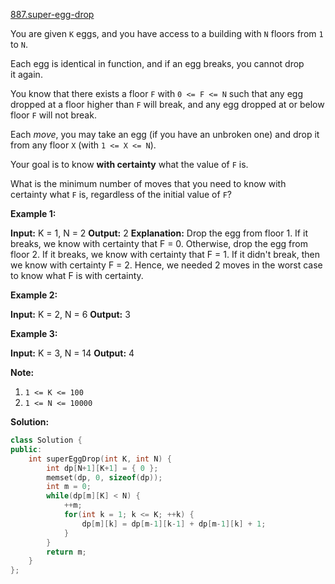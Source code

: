 [887.super-egg-drop](https://leetcode.com/problems/super-egg-drop/)  

You are given `K` eggs, and you have access to a building with `N` floors from `1` to `N`. 

Each egg is identical in function, and if an egg breaks, you cannot drop it again.

You know that there exists a floor `F` with `0 <= F <= N` such that any egg dropped at a floor higher than `F` will break, and any egg dropped at or below floor `F` will not break.

Each _move_, you may take an egg (if you have an unbroken one) and drop it from any floor `X` (with `1 <= X <= N`). 

Your goal is to know **with certainty** what the value of `F` is.

What is the minimum number of moves that you need to know with certainty what `F` is, regardless of the initial value of `F`?

**Example 1:**

**Input:** K = 1, N = 2
**Output:** 2
**Explanation:** 
Drop the egg from floor 1.  If it breaks, we know with certainty that F = 0.
Otherwise, drop the egg from floor 2.  If it breaks, we know with certainty that F = 1.
If it didn't break, then we know with certainty F = 2.
Hence, we needed 2 moves in the worst case to know what F is with certainty.

**Example 2:**

**Input:** K = 2, N = 6
**Output:** 3

**Example 3:**

**Input:** K = 3, N = 14
**Output:** 4

**Note:**

1.  `1 <= K <= 100`
2.  `1 <= N <= 10000`  



**Solution:**  

```cpp
class Solution {
public:
    int superEggDrop(int K, int N) {
        int dp[N+1][K+1] = { 0 };
        memset(dp, 0, sizeof(dp));
        int m = 0;
        while(dp[m][K] < N) {
            ++m;
            for(int k = 1; k <= K; ++k) {
                dp[m][k] = dp[m-1][k-1] + dp[m-1][k] + 1;
            }
        }
        return m;
    }
};
```
      